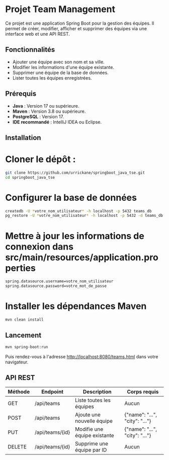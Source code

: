 # Projet Team Management

Ce projet est une application Spring Boot pour la gestion des équipes. Il permet de créer, modifier, afficher et supprimer des équipes via une interface web et une API REST.

## Fonctionnalités

- Ajouter une équipe avec son nom et sa ville.
- Modifier les informations d'une équipe existante.
- Supprimer une équipe de la base de données.
- Lister toutes les équipes enregistrées.

## Prérequis

- **Java** : Version 17 ou supérieure.
- **Maven** : Version 3.8 ou supérieure.
- **PostgreSQL** : Version 17.
- **IDE recommandé** : IntelliJ IDEA ou Eclipse.

## Installation

# Cloner le dépôt :
```bash
git clone https://github.com/urrickane/springboot_java_tse.git
cd springboot_java_tse
```
# Configurer la base de données
```bash
createdb -U *votre_nom_utilisateur* -h localhost -p 5432 teams_db
pg_restore -U *votre_nom_utilisateur* -h localhost -p 5432 -d teams_db -c './dump bdd/backup_teams_db.dump'
```
# Mettre à jour les informations de connexion dans src/main/resources/application.properties
```bash
spring.datasource.username=votre_nom_utilisateur
spring.datasource.password=votre_mot_de_passe
```
# Installer les dépendances Maven
```bash
mvn clean install
```

## Lancement

```bash
mvn spring-boot:run
```
Puis rendez-vous à l'adresse [http://localhost:8080/teams.html](http://localhost:8080/teams.html) dans votre navigateur.

## API REST

| Méthode |	Endpoint        |	Description                  | Corps requis                   |
| ------- | --------------- | ---------------------------- | ------------------------------ |
| GET	    | /api/teams      | Liste toutes les équipes     | Aucun                          |
| POST	  | /api/teams      | Ajoute une nouvelle équipe   | {"name": "...", "city": "..."} |
| PUT	    | /api/teams/{id} | Modifie une équipe existante | {"name": "...", "city": "..."} |
| DELETE  | /api/teams/{id} | Supprime une équipe par ID   | Aucun                          |
